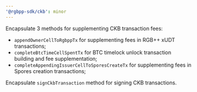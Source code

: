 ```yaml
---
'@rgbpp-sdk/ckb': minor
---
```


Encapsulate 3 methods for supplementing CKB transaction fees:
- `appendOwnerCellToRgbppTx` for supplementing fees in RGB++ xUDT transactions;
- `completeBtcTimeCellSpentTx` for BTC timelock unlock transaction building and fee supplementation;
- `completeAppendingIssuerCellToSporesCreateTx` for supplementing fees in Spores creation transactions;

Encapsulate `signCkbTransaction` method for signing CKB transactions.